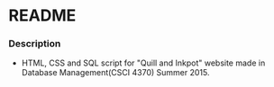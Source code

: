 # README #

### Description ###

* HTML, CSS and SQL script for "Quill and Inkpot" website made in Database Management(CSCI 4370) Summer 2015.
